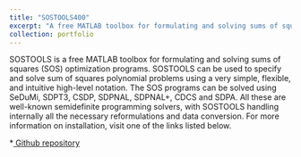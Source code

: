 ```yaml
---
title: "SOSTOOLS400"
excerpt: "A free MATLAB toolbox for formulating and solving sums of squares (SOS) optimization programs."
collection: portfolio
---
```


SOSTOOLS is a free MATLAB toolbox for formulating and solving sums of squares (SOS) optimization programs. SOSTOOLS can be used to specify and solve sum of squares polynomial problems using a very simple, flexible, and intuitive high-level notation. The SOS programs can be solved using SeDuMi, SDPT3, CSDP, SDPNAL, SDPNAL+, CDCS and SDPA. All these are well-known semidefinite programming solvers, with SOSTOOLS handling internally all the necessary reformulations and data conversion.
For more information on installation, visit one of the links listed below.

*<a href="https://github.com/oxfordcontrol/SOSTOOLS "> Github repository</a> 

